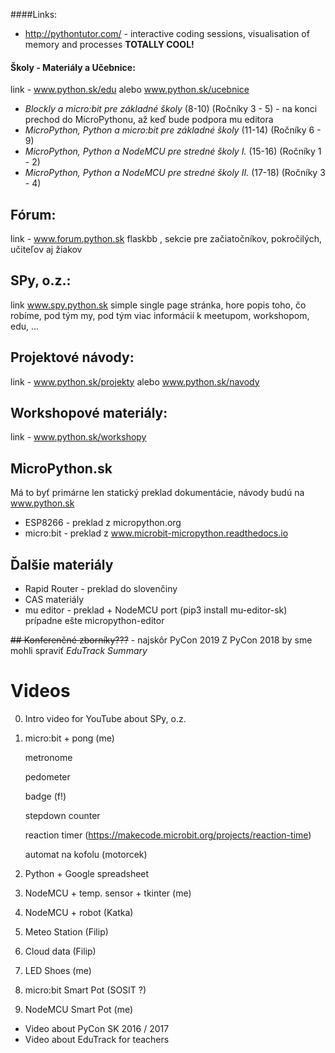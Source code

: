 ####Links:

*  http://pythontutor.com/ - interactive coding sessions, visualisation of memory and processes __TOTALLY COOL!__

#### Školy - Materiály a Učebnice:
link - www.python.sk/edu alebo www.python.sk/ucebnice
*  *Blockly a micro:bit pre základné školy* (8-10) (Ročníky 3 - 5) - na konci prechod do MicroPythonu, až keď bude podpora mu editora
*  *MicroPython, Python a micro:bit pre základné školy* (11-14) (Ročníky 6 - 9)
*  *MicroPython, Python a NodeMCU pre stredné školy I.* (15-16) (Ročníky 1 - 2)
*  *MicroPython, Python a NodeMCU pre stredné školy II.* (17-18) (Ročníky 3 - 4)

## Fórum:
link - www.forum.python.sk
flaskbb , sekcie pre začiatočníkov, pokročilých, učiteľov aj žiakov

## SPy, o.z.:
link www.spy.python.sk
simple single page stránka, hore popis toho, čo robíme, pod tým my, pod tým viac informácií k meetupom, workshopom, edu, ...

## Projektové návody:
link - www.python.sk/projekty alebo www.python.sk/navody

## Workshopové materiály:
link - www.python.sk/workshopy

## MicroPython.sk
Má to byť primárne len statický preklad dokumentácie, návody budú na www.python.sk
*  ESP8266 - preklad z micropython.org
*  micro:bit - preklad z www.microbit-micropython.readthedocs.io

## Ďalšie materiály
* Rapid Router - preklad do slovenčiny
* CAS materiály
* mu editor - preklad + NodeMCU port (pip3 install mu-editor-sk) prípadne ešte micropython-editor

~~## Konferenčné zborníky???~~ - najskôr PyCon 2019
Z PyCon 2018 by sme mohli spraviť *EduTrack Summary*

# Videos

 0. Intro video for YouTube about SPy, o.z.
 1. micro:bit + pong (me)
    
    metronome
    
    pedometer
    
    badge (f!)
    
    stepdown counter
    
    reaction timer (https://makecode.microbit.org/projects/reaction-time)
    
    automat na kofolu (motorcek)
 
 2. Python + Google spreadsheet
 3. NodeMCU + temp. sensor + tkinter (me)
 4. NodeMCU + robot (Katka)
 5. Meteo Station (Filip)
 6. Cloud data (Filip)
 7. LED Shoes (me)
 8. micro:bit Smart Pot (SOSIT ?)
 9. NodeMCU Smart Pot (me)

 
 + Video about PyCon SK 2016 / 2017
 + Video about EduTrack for teachers

